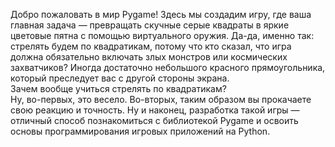 Добро пожаловать в мир Pygame! Здесь мы создадим игру, где ваша главная задача — превращать скучные серые квадраты в яркие цветовые пятна с помощью виртуального оружия. Да-да, именно так: стрелять будем по квадратикам, потому что кто сказал, что игра должна обязательно включать злых монстров или космических захватчиков? Иногда достаточно небольшого красного прямоугольника, который преследует вас с другой стороны экрана.
<br>
Зачем вообще учиться стрелять по квадратикам?
<br>
Ну, во-первых, это весело. Во-вторых, таким образом вы прокачаете свою реакцию и точность. Ну и наконец, разработка такой игры — отличный способ познакомиться с библиотекой Pygame и освоить основы программирования игровых приложений на Python.
